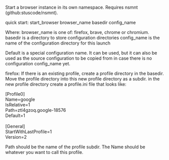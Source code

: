 Start a browser instance in its own namespace.  Requires nsmnt (github:stuscode/nsmnt).


quick start:
start_browser browser_name basedir config_name

Where:
browser_name is one of:  firefox, brave, chrome or chromium.
basedir is a directory to store configuration directories
config_name is the name of the configuration directory for this launch

Default is a special configuration name.  It can be used, but it can also be used as the source configuration to be copied from in case there is no configuration config_name yet.


firefox:
If there is an existing profile, create a profile directory in the basedir.
Move the profile directory into this new profile directory as a subdir.
in the new profile directory create a profile.ini file that looks like:

[Profile0]<br>
Name=google<br>
IsRelative=1<br>
Path=ztl4gzoq.google-18576<br>
Default=1<br>
<br>
[General]<br>
StartWithLastProfile=1<br>
Version=2<br>


Path should be the name of the profile subdir.  The Name should be whatever you
want to call this profile.

